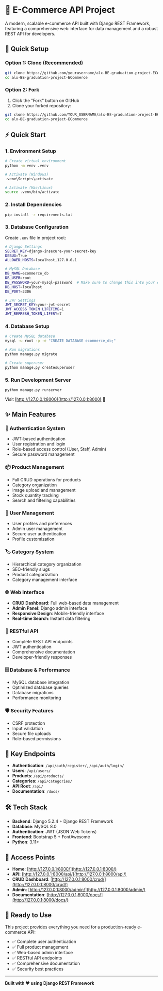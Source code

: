 # 🛒 E-Commerce API Project

A modern, scalable e-commerce API built with Django REST Framework, featuring a comprehensive web interface for data management and a robust REST API for developers.

## 🚀 Quick Setup

### Option 1: Clone (Recommended)
```bash
git clone https://github.com/yourusername/alx-BE-graduation-project-ECommerce.git
cd alx-BE-graduation-project-ECommerce
```

### Option 2: Fork
1. Click the "Fork" button on GitHub
2. Clone your forked repository:
```bash
git clone https://github.com/YOUR_USERNAME/alx-BE-graduation-project-ECommerce.git
cd alx-BE-graduation-project-ECommerce
```

## ⚡ Quick Start

### 1. Environment Setup
```bash
# Create virtual environment
python -m venv .venv

# Activate (Windows)
.venv\Scripts\activate

# Activate (Mac/Linux)
source .venv/bin/activate
```

### 2. Install Dependencies
```bash
pip install -r requirements.txt
```

### 3. Database Configuration
Create `.env` file in project root:
```bash
# Django Settings
SECRET_KEY=django-insecure-your-secret-key
DEBUG=True
ALLOWED_HOSTS=localhost,127.0.0.1

# MySQL Database
DB_NAME=ecommerce_db
DB_USER=root
DB_PASSWORD=your-mysql-password  # Make sure to change this into your own password
DB_HOST=localhost
DB_PORT=3306

# JWT Settings
JWT_SECRET_KEY=your-jwt-secret
JWT_ACCESS_TOKEN_LIFETIME=1
JWT_REFRESH_TOKEN_LIFERY=7
```

### 4. Database Setup
```bash
# Create MySQL database
mysql -u root -p -e "CREATE DATABASE ecommerce_db;"

# Run migrations
python manage.py migrate

# Create superuser
python manage.py createsuperuser
```

### 5. Run Development Server
```bash
python manage.py runserver
```

Visit [http://127.0.0.1:8000](http://127.0.0.1:8000) 🎉

## ✨ Main Features

### 🔐 **Authentication System**
- JWT-based authentication
- User registration and login
- Role-based access control (User, Staff, Admin)
- Secure password management

### 📦 **Product Management**
- Full CRUD operations for products
- Category organization
- Image upload and management
- Stock quantity tracking
- Search and filtering capabilities

### 👥 **User Management**
- User profiles and preferences
- Admin user management
- Secure user authentication
- Profile customization

### 🏷️ **Category System**
- Hierarchical category organization
- SEO-friendly slugs
- Product categorization
- Category management interface

### 🌐 **Web Interface**
- **CRUD Dashboard**: Full web-based data management
- **Admin Panel**: Django admin interface
- **Responsive Design**: Mobile-friendly interface
- **Real-time Search**: Instant data filtering

### 🔌 **RESTful API**
- Complete REST API endpoints
- JWT authentication
- Comprehensive documentation
- Developer-friendly responses

### 🗄️ **Database & Performance**
- MySQL database integration
- Optimized database queries
- Database migrations
- Performance monitoring

### 🛡️ **Security Features**
- CSRF protection
- Input validation
- Secure file uploads
- Role-based permissions

## 🎯 **Key Endpoints**

- **Authentication**: `/api/auth/register/`, `/api/auth/login/`
- **Users**: `/api/users/`
- **Products**: `/api/products/`
- **Categories**: `/api/categories/`
- **API Root**: `/api/`
- **Documentation**: `/docs/`

## 🛠️ **Tech Stack**

- **Backend**: Django 5.2.4 + Django REST Framework
- **Database**: MySQL 8.0
- **Authentication**: JWT (JSON Web Tokens)
- **Frontend**: Bootstrap 5 + FontAwesome
- **Python**: 3.11+

## 📱 **Access Points**

- **Home**: [http://127.0.0.1:8000/](http://127.0.0.1:8000/)
- **API**: [http://127.0.0.1:8000/api/](http://127.0.0.1:8000/api/)
- **CRUD Dashboard**: [http://127.0.0.1:8000/crud/](http://127.0.0.1:8000/crud/)
- **Admin**: [http://127.0.0.1:8000/admin/](http://127.0.0.1:8000/admin/)
- **Documentation**: [http://127.0.0.1:8000/docs/](http://127.0.0.1:8000/docs/)

## 🚀 **Ready to Use**

This project provides everything you need for a production-ready e-commerce API:
- ✅ Complete user authentication
- ✅ Full product management
- ✅ Web-based admin interface
- ✅ RESTful API endpoints
- ✅ Comprehensive documentation
- ✅ Security best practices

---

**Built with ❤️ using Django REST Framework**
